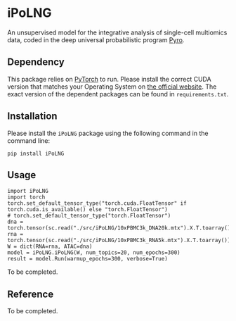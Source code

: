 # iPoLNG

An unsupervised model for the integrative analysis of single-cell multiomics data, coded in the deep universal probabilistic program [Pyro](https://pyro.ai/).

## Dependency

This package relies on [PyTorch](https://pytorch.org/) to run. Please install the correct CUDA version that matches your Operating System on [the official website](https://pytorch.org/get-started/locally/). The exact version of the dependent packages can be found in ``requirements.txt``.

## Installation

Please install the ``iPoLNG`` package using the following command in the command line:

```{Shell}
pip install iPoLNG
```

## Usage

```{Python}
import iPoLNG
import torch
torch.set_default_tensor_type("torch.cuda.FloatTensor" if torch.cuda.is_available() else "torch.FloatTensor")
# torch.set_default_tensor_type("torch.FloatTensor")
dna = torch.tensor(sc.read("./src/iPoLNG/10xPBMC3k_DNA20k.mtx").X.T.toarray())
rna = torch.tensor(sc.read("./src/iPoLNG/10xPBMC3k_RNA5k.mtx").X.T.toarray())
W = dict(RNA=rna, ATAC=dna)
model = iPoLNG.iPoLNG(W, num_topics=20, num_epochs=300)
result = model.Run(warmup_epochs=300, verbose=True)
```

To be completed.

## Reference

To be completed.
